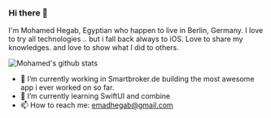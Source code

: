 ### Hi there 👋
I'm Mohamed Hegab, Egyptian who happen to live in Berlin, Germany. I love to try all technologies .. but i fall back always to iOS. Love to share my knowledges. and love to show what I did to others. 


![Mohamed's github stats](https://github-readme-stats.vercel.app/api?username=emadhegab)

- 🔭 I’m currently working in Smartbroker.de building the most awesome app i ever worked on so far. 
- 🌱 I’m currently learning SwiftUI and combine
- 📫 How to reach me: emadhegab@gmail.com

